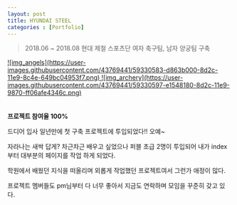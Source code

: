 ```yaml
---
layout: post
title: HYUNDAI STEEL
categories : [Portfolio]
---
```

> 2018.06 ~ 2018.08 현대 제철 스포츠단 여자 축구팀, 남자 양궁팀 구축

<a class="img_company cal2" href="https://www.hyundai-steel.com/sports/red/index.hds">
![img_angels](https://user-images.githubusercontent.com/43769441/59330583-d863b000-8d2c-11e9-8c4e-649bc04953f7.png)
</a>
<a class="img_company cal2" href="https://www.hyundai-steel.com/sports/hsa/index.hds">
![img_archery](https://user-images.githubusercontent.com/43769441/59330597-e1548180-8d2c-11e9-9870-ff06afe4346c.png)
</a>
<br>
<br>
<br>
<strong>프로젝트 참여율 100%</strong>
<p>드디어 입사 일년만에 첫 구축 프로젝트에 투입되었다!! 오예~</p>
<p>자라나는 새싹 답게? 차근차근 배우고 싶었으나 퍼블 초급 2명이 투입되어 내가 index 부터 대부분의 페이지를 작업 하게 되었다.</p>
<p>학원에서 배웠던 지식을 떠올리며 외롭게 작업했던 프로젝트여서 그런가 애정이 많다.</p>
<p>프로젝트 멤버들도 pm님부터 다 너무 좋아서 지금도 연락하며 모임을 꾸준히 갖고 있다.</p>





